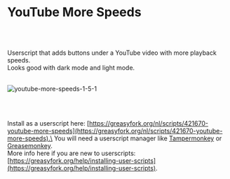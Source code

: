 # YouTube More Speeds
</br></br>

Userscript that adds buttons under a YouTube video with more playback speeds.
</br>
Looks good with dark mode and light mode.
</br></br>

![youtube-more-speeds-1-5-1](https://github.com/user-attachments/assets/446fb8bb-52ae-4ea4-bd6d-5867d70bc612)

</br></br>

Install as a userscript here: [https://greasyfork.org/nl/scripts/421670-youtube-more-speeds](https://greasyfork.org/nl/scripts/421670-youtube-more-speeds).\
You will need a userscript manager like [Tampermonkey](https://chrome.google.com/webstore/detail/tampermonkey/dhdgffkkebhmkfjojejmpbldmpobfkfo) or [Greasemonkey](https://addons.mozilla.org/nl/firefox/addon/greasemonkey/).\
More info here if you are new to userscripts: [https://greasyfork.org/help/installing-user-scripts](https://greasyfork.org/help/installing-user-scripts).
